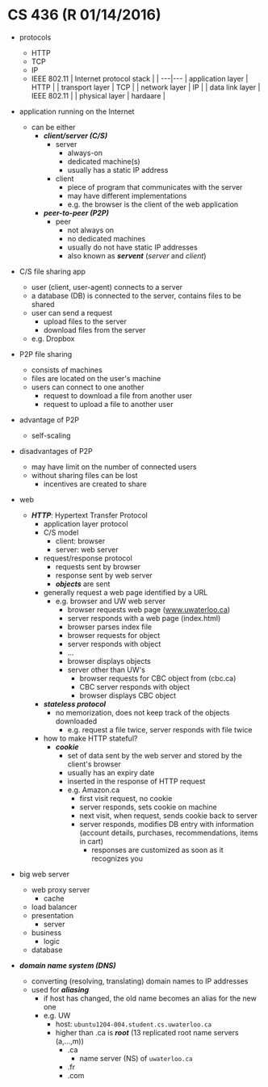 # CS 436 (R 01/14/2016)

- protocols
	- HTTP
	- TCP
	- IP
	- IEEE 802.11
| Internet protocol stack | |
---|---
| application layer | HTTP |
| transport layer | TCP |
| network layer | IP |
| data link layer | IEEE 802.11 |
| physical layer | hardaare |

- application running on the Internet
	- can be either
		- ***client/server (C/S)***
			- server
				- always-on
				- dedicated machine(s)
				- usually has a static IP address
			- client
				- piece of program that communicates with the server
				- may have different implementations
				- e.g. the browser is the client of the web application
		- ***peer-to-peer (P2P)***
			- peer
				- not always on
				- no dedicated machines
				- usually do not have static IP addresses
				- also known as ***servent*** (_server_ and _client_)
- C/S file sharing app
	- user (client, user-agent) connects to a server
	- a database (DB) is connected to the server, contains files to be shared
	- user can send a request
		- upload files to the server
		- download files from the server
	- e.g. Dropbox
- P2P file sharing
	- consists of machines
	- files are located on the user's machine
	- users can connect to one another
		- request to download a file from another user
		- request to upload a file to another user
- advantage of P2P
	- self-scaling
- disadvantages of P2P
	- may have limit on the number of connected users
	- without sharing files can be lost
		- incentives are created to share
- web
	- ***HTTP***: Hypertext Transfer Protocol
		- application layer protocol
		- C/S model
			- client: browser
			- server: web server
		- request/response protocol
			- requests sent by browser
			- response sent by web server
			- ***objects*** are sent
		- generally request a web page identified by a URL
			- e.g. browser and UW web server
				- browser requests web page (www.uwaterloo.ca)
				- server responds with a web page (index.html)
				- browser parses index file
				- browser requests for object
				- server responds with object
				- ...
				- browser displays objects
				- server other than UW's
					- browser requests for CBC object from (cbc.ca)
					- CBC server responds with object
					- browser displays CBC object
		- ***stateless protocol***
			- no memorization, does not keep track of the objects downloaded
				- e.g. request a file twice, server responds with file twice
		- how to make HTTP stateful?
			- ***cookie***
				- set of data sent by the web server and stored by the client's browser
				- usually has an expiry date
				- inserted in the response of HTTP request
				- e.g. Amazon.ca
					- first visit request, no cookie
					- server responds, sets cookie on machine
					- next visit, when request, sends cookie back to server
					- server responds, modifies DB entry with information (account details, purchases, recommendations, items in cart)
						- responses are customized as soon as it recognizes you
- big web server
	- web proxy server
		- cache
	- load balancer
	- presentation
		- server
	- business
		- logic
	- database
- ***domain name system (DNS)***
	- converting (resolving, translating) domain names to IP addresses
	- used for ***aliasing***
		- if host has changed, the old name becomes an alias for the new one
		- e.g. UW
			- host: `ubuntu1204-004.student.cs.uwaterloo.ca`
			- higher than .ca is ***root*** (13 replicated root name servers (a,...,m))
				- .ca
					- name server (NS) of `uwaterloo.ca`
				- .fr
				- .com
